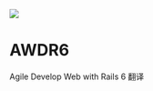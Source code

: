![](https://github.com/Lhasa23/AWDR6/workflows/Ruby/badge.svg)

# AWDR6
Agile Develop Web with Rails 6 翻译
